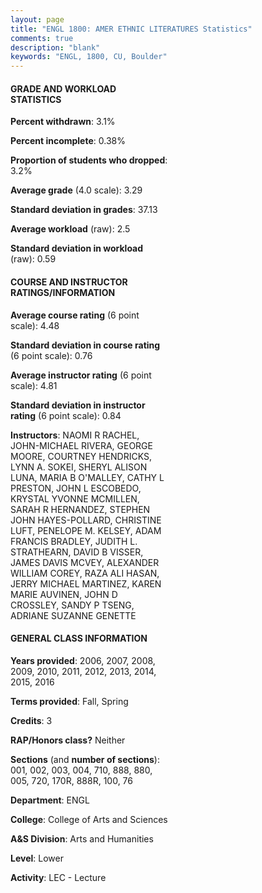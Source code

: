```yaml
---
layout: page
title: "ENGL 1800: AMER ETHNIC LITERATURES Statistics"
comments: true
description: "blank"
keywords: "ENGL, 1800, CU, Boulder"
--- 
```

<head>
<script src="https://ajax.googleapis.com/ajax/libs/jquery/2.1.3/jquery.min.js"></script>
<script src="https://dl.dropboxusercontent.com/s/pc42nxpaw1ea4o9/highcharts.js?dl=0"></script>
<!-- <script src="../assets/js/highcharts.js"></script> -->
<style type="text/css">@font-face {
	font-family: "Bebas Neue";
	src: url(https://www.filehosting.org/file/details/544349/BebasNeue%20Regular.otf) format("opentype");
	}
	h1.Bebas { 
		font-family: "Bebas Neue", Verdana, Tahoma;
	}
</style>
</head>
<body>
	<div id="container" style="float: right; width: 45%; height: 88%; margin-left: 2.5%; margin-right: 2.5%;"></div>
	<script language="JavaScript">
		$(document).ready(function() {
		var chart = {type: 'column'};
		var title = {text: 'Grade Distribution'};
		var xAxis = {categories: ['A','B','C','D','F'],crosshair: true};
		var yAxis = {min: 0,title: {text: 'Percentage'}};
		var tooltip = {headerFormat: '<center><b><span style="font-size:20px">{point.key}</span></b></center>',
		               pointFormat: '<td style="padding:0"><b>{point.y:.1f}%</b></td>',
		               footerFormat: '</table>',shared: true,useHTML: true};
		var plotOptions = {column: {pointPadding: 0.0,borderWidth: 0}};  
		var credits = {enabled: false};var series= [{name: 'Percent',data: [49.49,36.4,9.35,1.82,2.94,]}];
		var json = {};
		json.chart = chart;
		json.title = title;
		json.tooltip = tooltip;
		json.xAxis = xAxis;
		json.yAxis = yAxis;  
		json.series = series;
		json.plotOptions = plotOptions;  
		json.credits = credits;
		$('#container').highcharts(json);
	});
	</script>
</body>
			   
#### GRADE AND WORKLOAD STATISTICS

**Percent withdrawn**: 3.1%

**Percent incomplete**: 0.38%

**Proportion of students who dropped**: 3.2%

**Average grade** (4.0 scale): 3.29

**Standard deviation in grades**: 37.13

**Average workload** (raw): 2.5

**Standard deviation in workload** (raw): 0.59

#### COURSE AND INSTRUCTOR RATINGS/INFORMATION

**Average course rating** (6 point scale): 4.48

**Standard deviation in course rating** (6 point scale): 0.76

**Average instructor rating** (6 point scale): 4.81

**Standard deviation in instructor rating** (6 point scale): 0.84

**Instructors**: NAOMI R RACHEL, JOHN-MICHAEL RIVERA, GEORGE MOORE, COURTNEY HENDRICKS, LYNN A. SOKEI, SHERYL ALISON LUNA, MARIA B O'MALLEY, CATHY L PRESTON, JOHN L ESCOBEDO, KRYSTAL YVONNE MCMILLEN, SARAH R HERNANDEZ, STEPHEN JOHN HAYES-POLLARD, CHRISTINE LUFT, PENELOPE M. KELSEY, ADAM FRANCIS BRADLEY, JUDITH L. STRATHEARN, DAVID B VISSER, JAMES DAVIS MCVEY, ALEXANDER WILLIAM COREY, RAZA ALI HASAN, JERRY MICHAEL MARTINEZ, KAREN MARIE AUVINEN, JOHN D CROSSLEY, SANDY P TSENG, ADRIANE SUZANNE GENETTE

#### GENERAL CLASS INFORMATION

**Years provided**: 2006, 2007, 2008, 2009, 2010, 2011, 2012, 2013, 2014, 2015, 2016

**Terms provided**: Fall, Spring

**Credits**: 3

**RAP/Honors class?** Neither

**Sections** (and **number of sections**): 001, 002, 003, 004, 710, 888, 880, 005, 720, 170R, 888R, 100, 76

**Department**: ENGL

**College**: College of Arts and Sciences

**A&S Division**: Arts and Humanities

**Level**: Lower

**Activity**: LEC - Lecture